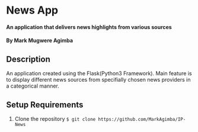 # News App

#### An application that delivers news highlights from various sources

#### By Mark Mugwere Agimba

## Description
An application created using the Flask(Python3 Framework). Main feature is to display different news sources from specifially chosen news providers in a categorical manner. 

## Setup Requirements
1. Clone the repository 
  ```$ git clone https://github.com/MarkAgimba/IP-News ```